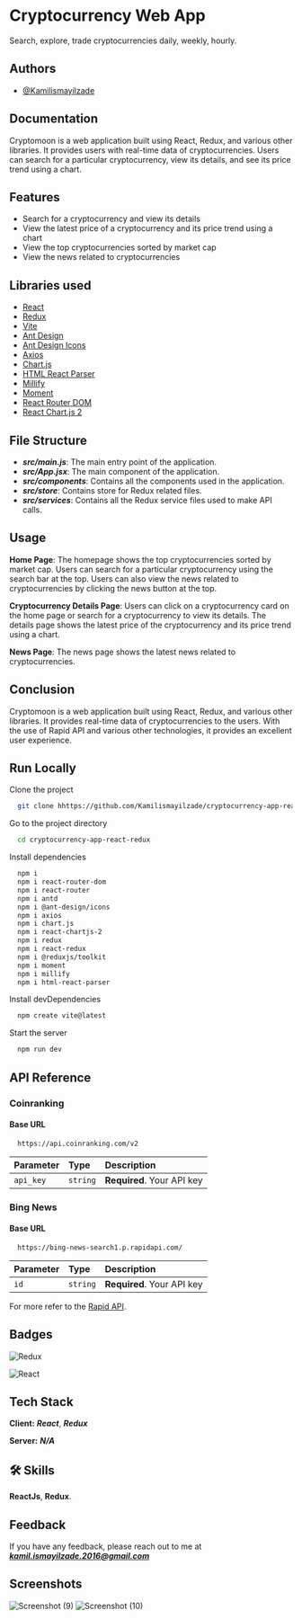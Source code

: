 
# Cryptocurrency Web App

Search, explore, trade cryptocurrencies daily, weekly, hourly.


## Authors

- [@Kamilismayilzade](https://www.github.com/Kamilismayilzade)


## Documentation

Cryptomoon is a web application built using React, Redux, and various other libraries. It provides users with real-time data of cryptocurrencies. Users can search for a particular cryptocurrency, view its details, and see its price trend using a chart.
## Features

- Search for a cryptocurrency and view its details
- View the latest price of a cryptocurrency and its price trend using a chart
- View the top cryptocurrencies sorted by market cap
- View the news related to cryptocurrencies

## Libraries used

- [React](https://react.dev/)
- [Redux](https://redux.js.org/)
- [Vite](https://vitejs.dev/)
- [Ant Design](https://ant.design/)
- [Ant Design Icons](https://ant.design/components/icon)
- [Axios](https://axios-http.com/docs/intro)
- [Chart.js](https://www.chartjs.org/)
- [HTML React Parser](https://codesandbox.io/s/html-react-parser-940pov1l4w)
- [Millify](https://www.npmjs.com/package/millify)
- [Moment](https://momentjs.com/)
- [React Router DOM](https://reactrouter.com/en/main)
- [React Chart.js 2](https://react-chartjs-2.js.org/)

## File Structure

- ***src/main.js***: The main entry point of the application.
- ***src/App.jsx***: The main component of the application.
- ***src/components***: Contains all the components used in the application.
- ***src/store***: Contains store for Redux related files.
- ***src/services***: Contains all the Redux service files used to make API calls.


## Usage

****Home Page****: The homepage shows the top cryptocurrencies sorted by market cap. Users can search for a particular cryptocurrency using the search bar at the top. Users can also view the news related to cryptocurrencies by clicking the news button at the top.

****Cryptocurrency Details Page****: Users can click on a cryptocurrency card on the home page or search for a cryptocurrency to view its details. The details page shows the latest price of the cryptocurrency and its price trend using a chart.

****News Page****: The news page shows the latest news related to cryptocurrencies.

## Conclusion
Cryptomoon is a web application built using React, Redux, and various other libraries. It provides real-time data of cryptocurrencies to the users. With the use of Rapid API and various other technologies, it provides an excellent user experience.
## Run Locally

Clone the project

```bash
  git clone hhttps://github.com/Kamilismayilzade/cryptocurrency-app-react-redux
```

Go to the project directory

```bash
  cd cryptocurrency-app-react-redux
```

Install dependencies

```bash
  npm i
  npm i react-router-dom
  npm i react-router
  npm i antd
  npm i @ant-design/icons
  npm i axios
  npm i chart.js
  npm i react-chartjs-2
  npm i redux
  npm i react-redux
  npm i @reduxjs/toolkit
  npm i moment
  npm i millify
  npm i html-react-parser
```

Install devDependencies

```bash
  npm create vite@latest
```

Start the server

```bash
  npm run dev
```


## API Reference

### Coinranking

#### Base URL

```http
  https://api.coinranking.com/v2
```

| Parameter | Type     | Description                |
| :-------- | :------- | :------------------------- |
| `api_key` | `string` | **Required**. Your API key |

### Bing News

#### Base URL

```http
  https://bing-news-search1.p.rapidapi.com/
```

| Parameter | Type     | Description                       |
| :-------- | :------- | :-------------------------------- |
| `id`      | `string` | **Required**. Your API key |

For more refer to the [Rapid API](https://rapidapi.com/).


## Badges

![Redux](https://img.shields.io/badge/redux-%23593d88.svg?style=for-the-badge&logo=redux&logoColor=white)

![React](https://img.shields.io/badge/react-%2320232a.svg?style=for-the-badge&logo=react&logoColor=%2361DAFB)
## Tech Stack

**Client:** *****React*****, *****Redux*****

**Server:** *****N/A*****


## 🛠 Skills

****ReactJs****, ****Redux****.


## Feedback

If you have any feedback, please reach out to me at *****kamil.ismayilzade.2016@gmail.com*****


## Screenshots


![Screenshot (9)](https://user-images.githubusercontent.com/84046930/228377000-621495da-7f2d-417b-aeca-5734d6691b2b.png)
![Screenshot (10)](https://user-images.githubusercontent.com/84046930/228377016-ef14926e-cb33-43ea-a3c6-01ff0387d759.png)

